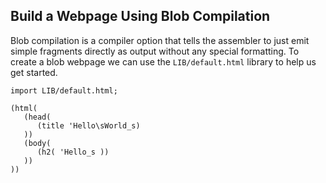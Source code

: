 
## Build a Webpage Using Blob Compilation

Blob compilation is a compiler option that tells the assembler to just emit simple fragments directly as output without any special formatting.
To create a blob webpage we can use the `LIB/default.html` library to help us get started.

```
import LIB/default.html;

(html(
   (head(
      (title 'Hello\sWorld_s)
   ))
   (body(
      (h2( 'Hello_s ))
   ))
))
```

